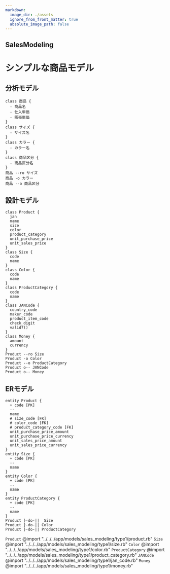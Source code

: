 ```yaml
---
markdown:
  image_dir: ./assets
  ignore_from_front_matter: true
  absolute_image_path: false
---
```


SalesModeling
---
# シンプルな商品モデル
## 分析モデル
```puml
class 商品 {
  - 商品名
  - 仕入単価
  - 販売単価
}
class サイズ {
  - サイズ名
}
class カラー {
  - カラー名
}
class 商品区分 {
  - 商品区分名
}
商品 --ro サイズ
商品 -o カラー
商品 --o 商品区分
```
## 設計モデル
```puml
class Product {
  jan
  name
  size
  color
  product_category
  unit_purchase_price
  unit_sales_price
}
class Size {
  code
  name
}
class Color {
  code
  name
}
class ProductCategory {
  code
  name
}
class JANCode {
  country_code
  maker_code
  product_item_code
  check_digit
  valid?()
}
class Money {
  amount
  currency
}
Product --ro Size
Product -o Color
Product --o ProductCategory
Product o-- JANCode
Product o-- Money
```
## ERモデル
```puml
entity Product {
  + code [PK]
  --
  name
  # size_code [FK]
  # color_code [FK]
  # product_category_code [FK]
  unit_purchase_price_amount
  unit_purchase_price_currency
  unit_sales_price_amount
  unit_sales_price_currency  
}
entity Size {
  + code [PK]
  --
  name
}
entity Color {
  + code [PK]
  --
  name
}
entity ProductCategory {
  + code [PK]
  --
  name
}
Product }-do-||  Size
Product }-do-|| Color
Product }-do-|| ProductCategory
```
`Product`
@import "../../../app/models/sales_modeling/type1/product.rb"
`Size`
@import "../../../app/models/sales_modeling/type1/size.rb"
`Color`
@import "../../../app/models/sales_modeling/type1/color.rb"
`ProductCategory`
@import "../../../app/models/sales_modeling/type1/product_category.rb"
`JANCode`
@import "../../../app/models/sales_modeling/type1/jan_code.rb"
`Money`
@import "../../../app/models/sales_modeling/type1/money.rb"
